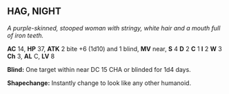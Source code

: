 ## HAG, NIGHT

_A purple-skinned, stooped woman with stringy, white hair and a mouth full of iron teeth._

**AC** 14, **HP** 37, **ATK** 2 bite +6 (1d10) and 1 blind, **MV** near, **S** 4 **D** 2 **C** 1 **I** 2 **W** 3 **Ch** 3, **AL** C, **LV** 8

**Blind:** One target within near DC 15 CHA or blinded for 1d4 days.

**Shapechange:** Instantly change to look like any other humanoid.

